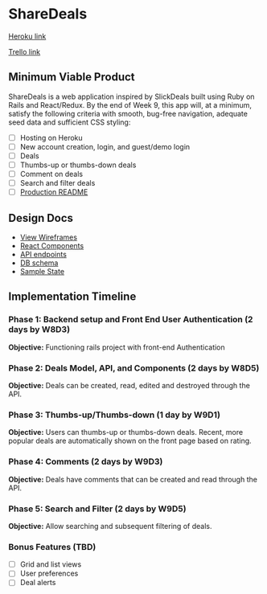 # ShareDeals

[Heroku link][heroku]

[Trello link][trello]

[heroku]: http://www.herokuapp.com
[trello]: https://trello.com/b/UN9FM09p

## Minimum Viable Product

ShareDeals is a web application inspired by SlickDeals built using Ruby on Rails
and React/Redux.  By the end of Week 9, this app will, at a minimum, satisfy the
following criteria with smooth, bug-free navigation, adequate seed data and
sufficient CSS styling:

- [ ] Hosting on Heroku
- [ ] New account creation, login, and guest/demo login
- [ ] Deals
- [ ] Thumbs-up or thumbs-down deals
- [ ] Comment on deals
- [ ] Search and filter deals
- [ ] [Production README](/README.md)

## Design Docs
* [View Wireframes][wireframes]
* [React Components][components]
* [API endpoints][api-endpoints]
* [DB schema][schema]
* [Sample State][sample-state]

[wireframes]: /wireframes
[components]: /component-hierarchy.md
[sample-state]: /sample-state.md
[api-endpoints]: /api-endpoints.md
[schema]: /schema.md

## Implementation Timeline

### Phase 1: Backend setup and Front End User Authentication (2 days by W8D3)

**Objective:** Functioning rails project with front-end Authentication

### Phase 2: Deals Model, API, and Components (2 days by W8D5)

**Objective:** Deals can be created, read, edited and destroyed through the API.

### Phase 3: Thumbs-up/Thumbs-down (1 day by W9D1)

**Objective:** Users can thumbs-up or thumbs-down deals. Recent, more popular
deals are automatically shown on the front page based on rating.

### Phase 4: Comments (2 days by W9D3)

**Objective:** Deals have comments that can be created and read through the API.

### Phase 5: Search and Filter (2 days by W9D5)

**Objective:** Allow searching and subsequent filtering of deals.

### Bonus Features (TBD)
- [ ] Grid and list views
- [ ] User preferences
- [ ] Deal alerts
